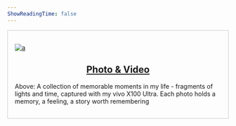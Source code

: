 ```yaml
---
ShowReadingTime: false
---
```


<div class="card" style="border: 1px solid #ccc; padding: 1rem; margin-bottom: 1rem;">
  <div class="card-body">
    <p><a href="/aboutme/first">
    <img src=/Aboutme/photo_main.jpg alt="a">
    </a></p>
    <p><a href="/aboutme/first"><h2 style="text-align: center;">Photo & Video</h2></a></p>
  <p>Above: A collection of memorable moments in my life - fragments of lights and time, captured with my vivo X100 Ultra. Each photo holds a memory, a feeling, a story worth remembering</p>
  </div>
</div>

